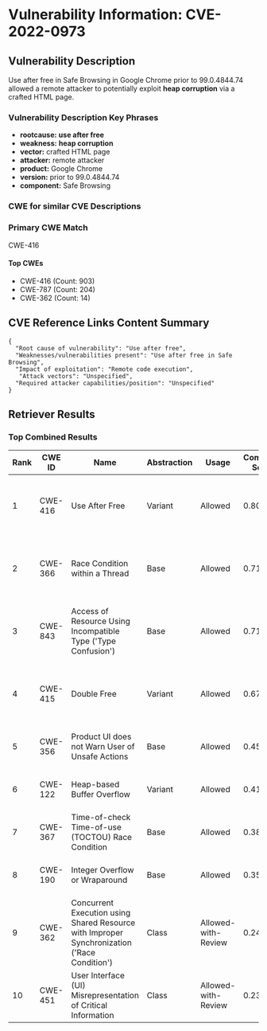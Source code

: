 # Vulnerability Information: CVE-2022-0973

## Vulnerability Description
Use after free in Safe Browsing in Google Chrome prior to 99.0.4844.74 allowed a remote attacker to potentially exploit **heap corruption** via a crafted HTML page.

### Vulnerability Description Key Phrases
- **rootcause:** **use after free**
- **weakness:** **heap corruption**
- **vector:** crafted HTML page
- **attacker:** remote attacker
- **product:** Google Chrome
- **version:** prior to 99.0.4844.74
- **component:** Safe Browsing

### CWE for similar CVE Descriptions
### Primary CWE Match
CWE-416

#### Top CWEs
- CWE-416 (Count: 903)
- CWE-787 (Count: 204)
- CWE-362 (Count: 14)

## CVE Reference Links Content Summary
```
{
  "Root cause of vulnerability": "Use after free",
  "Weaknesses/vulnerabilities present": "Use after free in Safe Browsing",
  "Impact of exploitation": "Remote code execution",
   "Attack vectors": "Unspecified",
  "Required attacker capabilities/position": "Unspecified"
}
```

## Retriever Results

### Top Combined Results

| Rank | CWE ID | Name | Abstraction | Usage | Combined Score | Retrievers | Individual Scores |
|------|--------|------|-------------|-------|---------------|------------|-------------------|
| 1 | CWE-416 | Use After Free | Variant | Allowed | 0.8015 | dense, sparse, graph | dense: 0.646, sparse: 0.440, graph: 0.820 |
| 2 | CWE-366 | Race Condition within a Thread | Base | Allowed | 0.7194 | dense, sparse, graph | dense: 0.595, sparse: 0.359, graph: 0.606 |
| 3 | CWE-843 | Access of Resource Using Incompatible Type ('Type Confusion') | Base | Allowed | 0.7111 | dense, sparse, graph | dense: 0.520, sparse: 0.358, graph: 0.688 |
| 4 | CWE-415 | Double Free | Variant | Allowed | 0.6706 | dense, sparse, graph | dense: 0.540, sparse: 0.292, graph: 0.809 |
| 5 | CWE-356 | Product UI does not Warn User of Unsafe Actions | Base | Allowed | 0.4514 | dense, sparse | dense: 0.551, sparse: 0.307 |
| 6 | CWE-122 | Heap-based Buffer Overflow | Variant | Allowed | 0.4195 | dense, sparse | dense: 0.538, sparse: 0.323 |
| 7 | CWE-367 | Time-of-check Time-of-use (TOCTOU) Race Condition | Base | Allowed | 0.3802 | dense, sparse | dense: 0.518, sparse: 0.212 |
| 8 | CWE-190 | Integer Overflow or Wraparound | Base | Allowed | 0.3507 | sparse, graph | sparse: 0.237, graph: 0.602 |
| 9 | CWE-362 | Concurrent Execution using Shared Resource with Improper Synchronization ('Race Condition') | Class | Allowed-with-Review | 0.2428 | dense, sparse | dense: 0.515, sparse: 0.272 |
| 10 | CWE-451 | User Interface (UI) Misrepresentation of Critical Information | Class | Allowed-with-Review | 0.2313 | dense, sparse | dense: 0.534, sparse: 0.221 |

